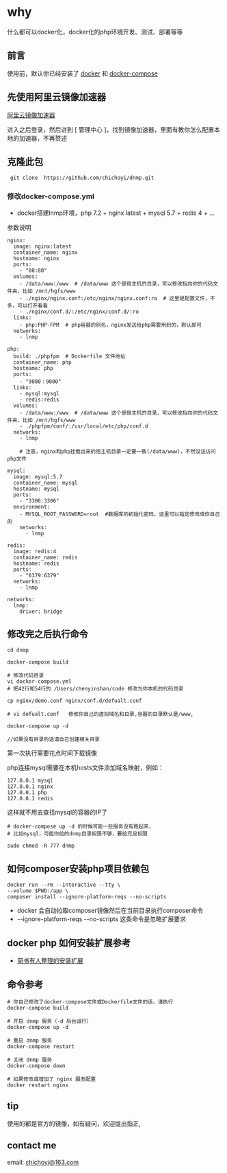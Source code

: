 # why

什么都可以docker化，docker化的php环境开发、测试、部署等等

## 前言
  使用前，默认你已经安装了 [docker](https://www.jianshu.com/search?q=docker%E5%AE%89%E8%A3%85&page=1&type=note) 和 [docker-compose](https://www.jianshu.com/p/f323aa0416da)

## 先使用阿里云镜像加速器
 
 [阿里云镜像加速器](https://dev.aliyun.com)
 
 进入之后登录，然后进到 [ 管理中心 ]，找到镜像加速器，里面有教你怎么配置本地的加速器，不再赘述
  
 ##  克隆此包
  
     git clone  https://github.com/chichoyi/dnmp.git

### 修改docker-compose.yml

- docker搭建lnmp环境，php 7.2 + nginx latest + mysql 5.7 + redis 4 + ...

 参数说明
 
    nginx:
      image: nginx:latest
      container_name: nginx
      hostname: nginx
      ports:
        - "80:80"
      volumes:
        - /data/www:/www  # /data/www 这个是宿主机的目录，可以修改指向你的代码文件夹，比如 /mnt/hgfs/www
        - ./nginx/nginx.conf:/etc/nginx/nginx.conf:ro  # 这里是配置文件，不多，可以打开看看
        - ./nginx/conf.d/:/etc/nginx/conf.d/:ro
      links:
        - php:PHP-FPM  # php容器的别名，nginx发送给php需要用到的，默认即可
      networks:
        - lnmp
      
    php:
      build: ./phpfpm  # Dockerfile 文件地址
      container_name: php
      hostname: php
      ports:
        - "9000：9000"
      links:
        - mysql:mysql
        - redis:redis
      volumes:
        - /data/www:/www  # /data/www 这个是宿主机的目录，可以修改指向你的代码文件夹，比如 /mnt/hgfs/www
        - ./phpfpm/conf/:/usr/local/etc/php/conf.d
      networks:
        - lnmp
        
        # 注意，nginx和php挂载出来的宿主机目录一定要一致(/data/www)，不然没法访问php文件
    
    mysql:
      image: mysql:5.7
      container_name: mysql
      hostname: mysql
      ports:
        - "3306:3306"
      environment:
        - MYSQL_ROOT_PASSWORD=root  #数据库的初始化密码，这里可以指定修改成你自己的
        networks:
          - lnmp
            
    redis:
      image: redis:4
      container_name: redis
      hostname: redis
      ports:
        - "6379:6379"
      networks:
        - lnmp
        
    networks:
      lnmp:
        driver: bridge
   
   
 ## 修改完之后执行命令
  
    cd dnmp
    
    docker-compose build
    
    # 修改代码目录
    vi docker-compose.yml
    # 把42行和54行的 /Users/chenyinshan/code 修改为你本机的代码目录

    cp nginx/demo.conf nginx/conf.d/defualt.conf

    # vi defualt.conf   修改你自己的虚拟域名和目录,容器的目录默认是/www,
    
    docker-compose up -d
    
    //如果没有目录的话请自己创建相关目录
    
 第一次执行需要花点时间下载镜像
 
 php连接mysql需要在本机hosts文件添加域名映射，例如：
 
    127.0.0.1 mysql
    127.0.0.1 nginx
    127.0.0.1 php
    127.0.0.1 redis
 
 这样就不用去查找mysql的容器的IP了
  
    # docker-compose up -d 的时候可能一些服务没有跑起来，
    # 比如mysql，可能你给的dnmp目录权限不够，要给充足权限
    
    sudo chmod -R 777 dnmp
    
## 如何composer安装php项目依赖包

    docker run --rm --interactive --tty \
    --volume $PWD:/app \
    composer install --ignore-platform-reqs --no-scripts
    
- docker 会自动拉取composer镜像然后在当前目录执行composer命令
- --ignore-platform-reqs --no-scripts 这条命令是忽略扩展要求

## docker php 如何安装扩展参考

- [简书有人整理的安装扩展](https://www.jianshu.com/p/20fcca06e27e)

## 命令参考

    # 你自己修改了docker-compose文件或Dockerfile文件的话，请执行
    docker-compose build
    
    # 开启 dnmp 服务（-d 后台运行）
    docker-compose up -d
    
    # 重启 dnmp 服务
    docker-compose restart
    
    # 关闭 dnmp 服务
    docker-compose down
    
    # 如果修改或增加了 nginx 服务配置
    docker restart nginx
 
 ## tip
 
   使用的都是官方的镜像，如有疑问，欢迎提出指正,
 
 ## contact me
 
 email: chichoyi@163.com
   
